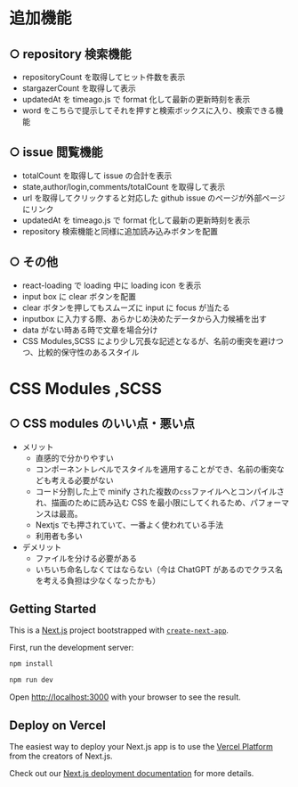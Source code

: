 # 追加機能

## ○ repository 検索機能

- repositoryCount を取得してヒット件数を表示
- stargazerCount を取得して表示
- updatedAt を timeago.js で format 化して最新の更新時刻を表示
- word をこちらで提示してそれを押すと検索ボックスに入り、検索できる機能

## ○ issue 閲覧機能

- totalCount を取得して issue の合計を表示
- state,author/login,comments/totalCount を取得して表示
- url を取得してクリックすると対応した github issue のページが外部ページにリンク
- updatedAt を timeago.js で format 化して最新の更新時刻を表示
- repository 検索機能と同様に追加読み込みボタンを配置

## ○ その他

- react-loading で loading 中に loading icon を表示
- input box に clear ボタンを配置
- clear ボタンを押してもスムーズに input に focus が当たる
- inputbox に入力する際、あらかじめ決めたデータから入力候補を出す
- data がない時ある時で文章を場合分け
- CSS Modules,SCSS により少し冗長な記述となるが、名前の衝突を避けつつ、比較的保守性のあるスタイル

# CSS Modules ,SCSS

## ○ CSS modules のいい点・悪い点

- メリット
  - 直感的で分かりやすい
  - コンポーネントレベルでスタイルを適用することができ、名前の衝突なども考える必要がない
  - コード分割した上で minify された複数の`css`ファイルへとコンパイルされ、描画のために読み込む CSS を最小限にしてくれるため、パフォーマンスは最高。
  - Nextjs でも押されていて、一番よく使われている手法
  - 利用者も多い
- デメリット
  - ファイルを分ける必要がある
  - いちいち命名しなくてはならない（今は ChatGPT があるのでクラス名を考える負担は少なくなったかも）

## Getting Started

This is a [Next.js](https://nextjs.org/) project bootstrapped with [`create-next-app`](https://github.com/vercel/next.js/tree/canary/packages/create-next-app).

First, run the development server:

```bash
npm install

npm run dev
```

Open [http://localhost:3000](http://localhost:3000) with your browser to see the result.

## Deploy on Vercel

The easiest way to deploy your Next.js app is to use the [Vercel Platform](https://vercel.com/new?utm_medium=default-template&filter=next.js&utm_source=create-next-app&utm_campaign=create-next-app-readme) from the creators of Next.js.

Check out our [Next.js deployment documentation](https://nextjs.org/docs/deployment) for more details.
